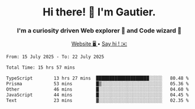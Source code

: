 <h1 align="center">Hi there! 👋 I'm Gautier.</h1>
<h3 align="center">I'm a curiosity driven Web explorer 🚀 and Code wizard 🧙</h3>

<p align="center">
  <a href="https://xisabla.github.io/">Website 🖥️ </a> •
  <a href="mailto:xisabla.dev@gmail.com">Say hi ! ✉️</a>
</p>

<!--START_SECTION:waka-->

```txt
From: 15 July 2025 - To: 22 July 2025

Total Time: 15 hrs 57 mins

TypeScript        13 hrs 27 mins  ████████████████████░░░░░   80.48 %
Prisma            53 mins         █▒░░░░░░░░░░░░░░░░░░░░░░░   05.36 %
Other             46 mins         █░░░░░░░░░░░░░░░░░░░░░░░░   04.60 %
JavaScript        44 mins         █░░░░░░░░░░░░░░░░░░░░░░░░   04.45 %
Text              23 mins         ▓░░░░░░░░░░░░░░░░░░░░░░░░   02.35 %
```

<!--END_SECTION:waka-->
